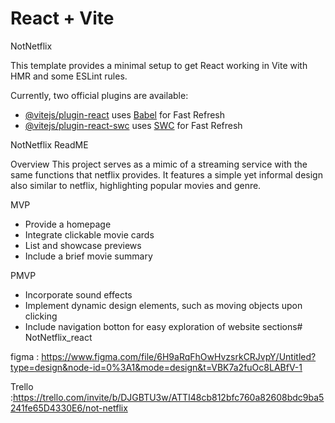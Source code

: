 # React + Vite

NotNetflix

This template provides a minimal setup to get React working in Vite with HMR and some ESLint rules.

Currently, two official plugins are available:

- [@vitejs/plugin-react](https://github.com/vitejs/vite-plugin-react/blob/main/packages/plugin-react/README.md) uses [Babel](https://babeljs.io/) for Fast Refresh
- [@vitejs/plugin-react-swc](https://github.com/vitejs/vite-plugin-react-swc) uses [SWC](https://swc.rs/) for Fast Refresh


NotNetflix ReadME

Overview 
This project serves as a mimic of a streaming service with the same functions that netflix provides. It features a simple yet informal design also similar to netflix, highlighting popular movies and genre. 


MVP

- Provide a homepage
- Integrate clickable movie cards
- List and showcase previews
- Include a brief movie summary

PMVP

- Incorporate sound effects
- Implement dynamic design elements, such as moving objects upon clicking
- Include  navigation botton for easy exploration of website sections# NotNetflix_react

figma : https://www.figma.com/file/6H9aRqFhOwHvzsrkCRJvpY/Untitled?type=design&node-id=0%3A1&mode=design&t=VBK7a2fuOc8LABfV-1

Trello :https://trello.com/invite/b/DJGBTU3w/ATTI48cb812bfc760a82608bdc9ba5241fe65D4330E6/not-netflix